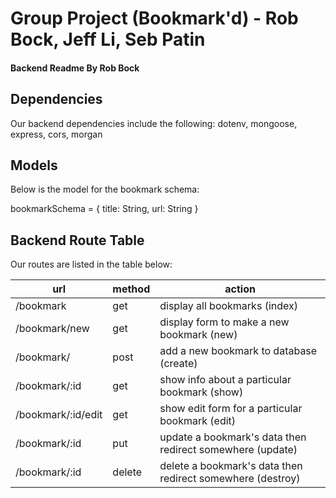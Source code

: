 # Group Project (Bookmark'd) - Rob Bock, Jeff Li, Seb Patin
#### Backend Readme By Rob Bock

## Dependencies

Our backend dependencies include the following: dotenv, mongoose, express, cors, morgan

## Models

Below is the model for the bookmark schema:

bookmarkSchema = {
    title: String,
    url: String
}

## Backend Route Table

Our routes are listed in the table below:

| url | method | action |
|-----|--------|--------|
| /bookmark | get | display all bookmarks (index)|
| /bookmark/new | get | display form to make a new bookmark (new)|
| /bookmark/ | post | add a new bookmark to database (create)|
| /bookmark/:id | get | show info about a particular bookmark (show)|
| /bookmark/:id/edit | get | show edit form for a particular bookmark (edit)|
| /bookmark/:id | put | update a bookmark's data then redirect somewhere (update)|
| /bookmark/:id | delete | delete a bookmark's data then redirect somewhere (destroy)|
